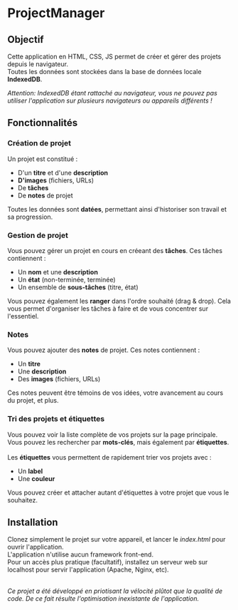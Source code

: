 # ProjectManager
## Objectif
Cette application en HTML, CSS, JS permet de créer et gérer des projets depuis le navigateur.<br>
Toutes les données sont stockées dans la base de données locale **IndexedDB**.<br>

*Attention: IndexedDB étant rattaché au navigateur, vous ne pouvez pas utiliser l'application sur plusieurs navigateurs ou appareils différents !*

## Fonctionnalités
### Création de projet
Un projet est constitué :
- D'un **titre** et d'une **description**
- **D'images** (fichiers, URLs)
- De **tâches**
- De **notes** de projet

Toutes les données sont **datées**, permettant ainsi d'historiser son travail et sa progression.

### Gestion de projet
Vous pouvez gérer un projet en cours en créeant des **tâches**. Ces tâches contiennent :
- Un **nom** et une **description**
- Un **état** (non-terminée, terminée)
- Un ensemble de **sous-tâches** (titre, état)

Vous pouvez également les **ranger** dans l'ordre souhaité (drag & drop).
Cela vous permet d'organiser les tâches à faire et de vous concentrer sur l'essentiel.

### Notes
Vous pouvez ajouter des **notes** de projet. Ces notes contiennent :
- Un **titre**
- Une **description**
- Des **images** (fichiers, URLs)

Ces notes peuvent être témoins de vos idées, votre avancement au cours du projet, et plus.

### Tri des projets et étiquettes
Vous pouvez voir la liste complète de vos projets sur la page principale. Vous pouvez les rechercher par **mots-clés**, mais également par **étiquettes**.<br><br>
Les **étiquettes** vous permettent de rapidement trier vos projets avec :
- Un **label**
- Une **couleur**

Vous pouvez créer et attacher autant d'étiquettes à votre projet que vous le souhaitez.<br>

## Installation
Clonez simplement le projet sur votre appareil, et lancer le *index.html* pour ouvrir l'application.<br>
L'application n'utilise aucun framework front-end.<br>
Pour un accès plus pratique (facultatif), installez un serveur web sur localhost pour servir l'application (Apache, Nginx, etc).

<br>*Ce projet a été développé en priotisant la vélocité plûtot que la qualité de code. De ce fait résulte l'optimisation inexistante de l'application.*
